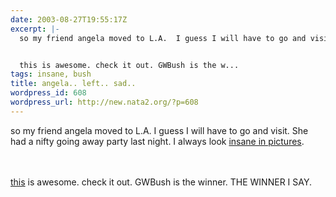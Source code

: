 ```yaml
---
date: 2003-08-27T19:55:17Z
excerpt: |-
  so my friend angela moved to L.A.  I guess I will have to go and visit. She had a nifty going away party last night. I always look insane in pictures.


  this is awesome. check it out. GWBush is the w...
tags: insane, bush
title: angela.. left.. sad..
wordpress_id: 608
wordpress_url: http://new.nata2.org/?p=608
---
```


so my friend angela moved to L.A.  I guess I will have to go and visit. She had a nifty going away party last night. I always look <a href="http://www.nata2.info/?path=pictures%2F%2Fparties%2Fangelas_going_away_party_aug_03">insane in pictures</a>.


<br/><br/><a href="http://www.washingtonmonthly.com/features/2003/0309.mendacity-experts.html">this</a> is awesome. check it out. GWBush is the winner. THE WINNER I SAY.
